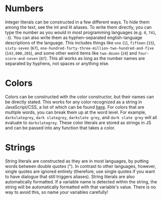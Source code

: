 # Numbers

Integer literals can be constructed in a few different ways. To hide them among the text, see the int and lit aliases. To write them directly, you can type the number as you would in most programming languages (e.g. `0`, `741`, `-3`). You can also write them as hyphen-separated english-language descriptions of the language. This includes things like `one` (`1`), `fifteen` (`15`), `sixty-seven` (`67`), `one-hundred-forty-three-million-two-hundred-and-five` (`143,000,205`), and some other weird items like `two-dozen` (`24`) and `four-score-and-seven` (`87`). This all works as long as the number names are separated by hyphens, not spaces or anything else.

# Colors

Colors can be constructed with the color constructor, but their names can be directly stated. This works for any color recognized as a string in JavaScript/CSS, a list of which can be found [here](https://developer.mozilla.org/en-US/docs/Web/CSS/named-color). For colors that are multiple words, you can break them up at the word level. For example, `darkslategrey`, `dark slategrey`, `darkslate grey`, and `dark slate grey` will all evaluate to `darkslategrey`. These color literals are stored as strings in JS and can be passed into any function that takes a color.

# Strings

String literals are constructed as they are in most languages, by putting words between double quotes ("). In contrast to other languages, however, single quotes are ignored entirely (therefore, use single quotes if you want to have dialogue that still triggers aliases). String literals are also automatically formatted. If a variable name is detected within the string, the string will be automatically formatted with that variable's value. There is no way to avoid this, so name your variables carefully!